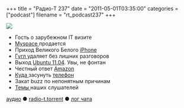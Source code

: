 +++
title = "Радио-Т 237"
date = "2011-05-01T03:35:00"
categories = ["podcast"]
filename = "rt_podcast237"
+++

![](https://radio-t.com/images/radio-t/rt237.jpg)


- Гость о зарубежном IT визите
- [Myspace ](http://www.readwriteweb.com/archives/news_corp_has_finally_had_it_accepting_bids_for_my.php)продается
- Приход Великого Белого [iPhone](http://www.fastcompany.com/1750352/the-great-white-iphone-how-apple-spun-a-tech-fail-into-a-pr-win)
- [Гугл ](http://techcrunch.com/2011/04/28/buzz-off-google-buzz/)удаляет без лишних разговоров
- Выход [Ubuntu 11.04](http://mashable.com/2011/04/28/ubuntu-11-04-available/). Увы, не фонтан
- Честный ответ [Amazon ](http://habrahabr.ru/blogs/cloud_computing/118434/)
- [Куда ](http://www.engadget.com/2011/04/29/desk-phone-dock-review/)засунуть [телефон](http://mashable.com/2011/04/28/wow-keys-iphone-keyboard-dock/)
- Закат buzz по непонятным причинам
- [Темы ](http://new.radio-t.com/2011/04/237.html)наших слушателей

[аудио](http://archive.rucast.net/radio-t/media/rt_podcast237.mp3) ● [radio-t.torrent](http://www.radio-t.com/torrents/rt_podcast237.mp3.torrent) ● [лог чата](http://chat.radio-t.com/logs/radio-t-237.html)<audio src="http://archive.rucast.net/radio-t/media/rt_podcast237.mp3" preload="none"></audio>
